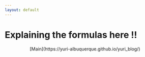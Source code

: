 ```yaml
---
layout: default
---
```

# Explaining the formulas here !!


<p style="text-align: center;">
  [Main](https://yuri-albuquerque.github.io/yuri_blog/)
</p>
